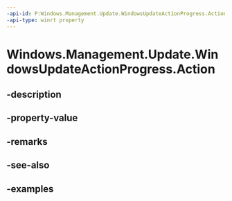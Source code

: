 ```yaml
---
-api-id: P:Windows.Management.Update.WindowsUpdateActionProgress.Action
-api-type: winrt property
---
```


# Windows.Management.Update.WindowsUpdateActionProgress.Action

<!--
public string Action { get; }
-->


## -description

## -property-value

## -remarks

## -see-also

## -examples


